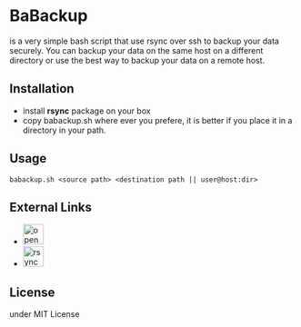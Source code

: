 # BaBackup
is a very simple bash script that use rsync over ssh to backup your data securely. You can backup your data on the same host on a different directory or use the best way to backup your data on a remote host.

## Installation
- install **rsync** package on your box
- copy babackup.sh where ever you prefere, it is better if you place it in a directory in your path.

## Usage
`babackup.sh <source path> <destination path || user@host:dir>`

## External Links
- <a href='https://www.openssh.org' target='_blank'><img height='36' style='border:0px;height:36px;' src='https://www.openssh.org' border='0' alt='openssh' /></a>
- <a href='https://rsync.samba.org/' target='_blank'><img height='36' style='border:0px;height:36px;' src='https://rsync.samba.org/' border='0' alt='rsync' /></a>

## License
under MIT License
